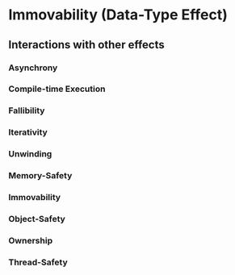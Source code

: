 # Immovability (Data-Type Effect)

## Interactions with other effects

### Asynchrony
### Compile-time Execution
### Fallibility
### Iterativity
### Unwinding
### Memory-Safety
### Immovability
### Object-Safety
### Ownership
### Thread-Safety
